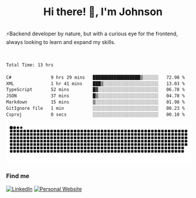 <div id="user-content-toc">
  <ul align="center">
    <summary><h1 style="display: inline-block">Hi there! 👋, I'm Johnson</h1></summary>
  </ul>
</div>

⚡Backend developer by nature, but with a curious eye for the frontend, always looking to learn and expand my skills.

<br>


<!--START_SECTION:waka-->

```txt
Total Time: 13 hrs

C#               9 hrs 29 mins   ██████████████████▒░░░░░░   72.98 %
XML              1 hr 41 mins    ███▒░░░░░░░░░░░░░░░░░░░░░   13.03 %
TypeScript       52 mins         █▓░░░░░░░░░░░░░░░░░░░░░░░   06.78 %
JSON             37 mins         █▒░░░░░░░░░░░░░░░░░░░░░░░   04.78 %
Markdown         15 mins         ▒░░░░░░░░░░░░░░░░░░░░░░░░   01.98 %
GitIgnore file   1 min           ░░░░░░░░░░░░░░░░░░░░░░░░░   00.23 %
Csproj           0 secs          ░░░░░░░░░░░░░░░░░░░░░░░░░   00.10 %
```

<!--END_SECTION:waka-->


<img  src="https://github.com/1999AZZAR/1999AZZAR/blob/main/resources/img/grid-snake.svg"
       alt="snake" /></a>

### Find me
<a href="https://www.linkedin.com/in/dusabe-johnson" target="_blank"><img src="https://img.shields.io/badge/LinkedIn-%230077B5.svg?&style=flat&logo=linkedin&logoColor=white" alt="LinkedIn"></a>
‎‎ [![Personal Website](https://img.shields.io/badge/visit-Johnson.rw-blue)](https://johnson.rw/)
